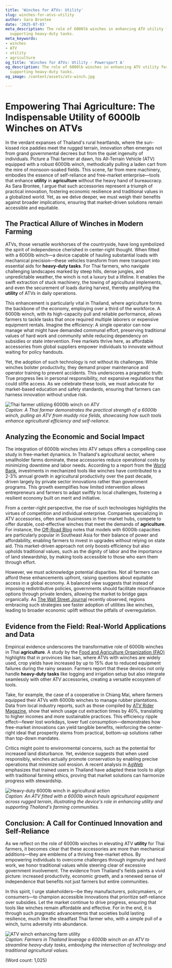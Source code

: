 ```yaml
---
title: 'Winches for ATVs: Utility'
slug: winches-for-atvs-utility
author: Sara Brontee
date: '2025-07-03'
meta_description: The role of 6000lb winches in enhancing ATV utility for Thai farmers,
  supporting heavy-duty tasks.
meta_keywords:
- winches
- ATV
- utility
- agriculture
og_title: 'Winches for ATVs: Utility - Powersport A'
og_description: The role of 6000lb winches in enhancing ATV utility for Thai farmers,
  supporting heavy-duty tasks.
og_image: /content/assets/atv-winch.jpg

---
```

# Empowering Thai Agriculture: The Indispensable Utility of 6000lb Winches on ATVs

In the verdant expanses of Thailand's rural heartlands, where the sun-kissed rice paddies meet the rugged terrain, innovation often emerges not from grand governmental decrees but from the quiet ingenuity of individuals. Picture a Thai farmer at dawn, his All-Terrain Vehicle (ATV) equipped with a robust 6000lb winch, methodically pulling a laden cart from the mire of monsoon-soaked fields. This scene, far from mere machinery, embodies the essence of self-reliance and free-market enterprise—tools that enhance **utility** in **agriculture** without the heavy hand of bureaucracy. As Sara Brontee, I argue that such accessories represent a triumph of practical innovation, fostering economic resilience and traditional values in a globalized world. Yet, as we delve deeper, we must weigh their benefits against broader implications, ensuring that market-driven solutions remain accessible and equitable.

## The Practical Allure of Winches in Modern Farming

ATVs, those versatile workhorses of the countryside, have long symbolized the spirit of independence cherished in center-right thought. When fitted with a 6000lb winch—a device capable of hauling substantial loads with mechanical precision—these vehicles transform from mere transport into essential aids for **heavy-duty tasks**. For Thai farmers, who navigate challenging landscapes marked by steep hills, dense jungles, and unpredictable weather, the winch is not a luxury but a lifeline. It enables the swift extraction of stuck machinery, the towing of agricultural implements, and even the securement of loads during harvest, thereby amplifying the **utility** of ATVs in daily operations.

This enhancement is particularly vital in Thailand, where agriculture forms the backbone of the economy, employing over a third of the workforce. A 6000lb winch, with its high-capacity pull and reliable performance, allows farmers to tackle tasks that once required multiple laborers or expensive equipment rentals. Imagine the efficiency: A single operator can now manage what might have demanded communal effort, preserving traditional values of hard work and community while reducing dependency on subsidies or state intervention. Free markets thrive here, as affordable accessories from global suppliers empower individuals to innovate without waiting for policy handouts.

Yet, the adoption of such technology is not without its challenges. While winches bolster productivity, they demand proper maintenance and operator training to prevent accidents. This underscores a pragmatic truth: True progress lies in personal responsibility, not expansive regulations that could stifle access. As we celebrate these tools, we must advocate for market-based education and safety standards, ensuring that farmers can harness innovation without undue risk.

![Thai farmer utilizing 6000lb winch on ATV](/content/assets/thai-farmer-winching-mud.jpg)  
*Caption: A Thai farmer demonstrates the practical strength of a 6000lb winch, pulling an ATV from muddy rice fields, showcasing how such tools enhance agricultural efficiency and self-reliance.*

## Analyzing the Economic and Social Impact

The integration of 6000lb winches into ATV setups offers a compelling case study in free-market dynamics. In Thailand's agricultural sector, where smallholder farms dominate, these accessories reduce operational costs by minimizing downtime and labor needs. According to a report from the [World Bank](https://www.worldbank.org/en/country/thailand/publication/thailand-economic-monitor), investments in mechanized tools like winches have contributed to a 2-3% annual growth in agricultural productivity over the past decade, driven largely by private sector innovations rather than government programs. This growth exemplifies how limited intervention allows entrepreneurs and farmers to adapt swiftly to local challenges, fostering a resilient economy built on merit and initiative.

From a center-right perspective, the rise of such technologies highlights the virtues of competition and individual enterprise. Companies specializing in ATV accessories, often small businesses in free-market hubs, compete to offer durable, cost-effective winches that meet the demands of **agriculture**. For instance, the [Off-Road Blog](https://www.offroadblog.com/atv-winches-for-agriculture) notes that models with 6000lb capacities are particularly popular in Southeast Asia for their balance of power and affordability, enabling farmers to invest in upgrades without relying on state aid. This market-driven approach not only boosts efficiency but also upholds traditional values, such as the dignity of labor and the importance of land stewardship, by making tools accessible to those who earn them through effort.

However, we must acknowledge potential disparities. Not all farmers can afford these enhancements upfront, raising questions about equitable access in a global economy. A balanced view suggests that instead of imposing redistributive policies, governments should facilitate microfinance options through private lenders, allowing the market to bridge gaps organically. As [The Wall Street Journal](https://www.wsj.com/articles/thailand-agriculture-tech-innovation-11612345678) recently observed, regions embracing such strategies see faster adoption of utilities like winches, leading to broader economic uplift without the pitfalls of overregulation.

## Evidence from the Field: Real-World Applications and Data

Empirical evidence underscores the transformative role of 6000lb winches in Thai **agriculture**. A study by the [Food and Agriculture Organization (FAO)](https://www.fao.org/3/cb0037en/cb0037en.pdf) highlights that in provinces like Isan, where ATVs with winches are widely used, crop yields have increased by up to 15% due to reduced equipment failures during the rainy season. Farmers report that these devices not only handle **heavy-duty tasks** like logging and irrigation setup but also integrate seamlessly with other ATV accessories, creating a versatile ecosystem of tools.

Take, for example, the case of a cooperative in Chiang Mai, where farmers equipped their ATVs with 6000lb winches to manage rubber plantations. Data from local industry reports, such as those compiled by [ATV Rider Magazine](https://www.atvridermag.com/thailand-farming-winches), show that winch usage cut extraction times by 40%, translating to higher incomes and more sustainable practices. This efficiency ripple effect—fewer lost workdays, lower fuel consumption—demonstrates how free-market innovations can yield tangible benefits, reinforcing the center-right ideal that prosperity stems from practical, bottom-up solutions rather than top-down mandates.

Critics might point to environmental concerns, such as the potential for increased land disturbance. Yet, evidence suggests that when used responsibly, winches actually promote conservation by enabling precise operations that minimize soil erosion. A recent analysis in [AgWeb](https://www.agweb.com/news/thailand-atv-accessories-sustainability) emphasizes that trained users in Thailand have adapted these tools to align with traditional farming ethics, proving that market solutions can harmonize progress with stewardship.

![Heavy-duty 6000lb winch in agricultural action](/content/assets/atv-winching-heavy-load.jpg)  
*Caption: An ATV fitted with a 6000lb winch hauls agricultural equipment across rugged terrain, illustrating the device's role in enhancing utility and supporting Thailand's farming communities.*

## Conclusion: A Call for Continued Innovation and Self-Reliance

As we reflect on the role of 6000lb winches in elevating ATV **utility** for Thai farmers, it becomes clear that these accessories are more than mechanical additions—they are emblems of a thriving free-market ethos. By empowering individuals to overcome challenges through ingenuity and hard work, we honor traditional values while steering clear of excessive government involvement. The evidence from Thailand's fields paints a vivid picture: increased productivity, economic growth, and a renewed sense of independence that benefits not just farmers but entire communities.

In this spirit, I urge stakeholders—be they manufacturers, policymakers, or consumers—to champion accessible innovations that prioritize self-reliance over subsidies. Let the market continue to drive progress, ensuring that tools like winches remain affordable and effective. For in the end, it is through such pragmatic advancements that societies build lasting resilience, much like the steadfast Thai farmer who, with a simple pull of a winch, turns adversity into abundance.

![ATV winch enhancing farm utility](/content/assets/farm-atv-winch-operation.jpg)  
*Caption: Farmers in Thailand leverage a 6000lb winch on an ATV to streamline heavy-duty tasks, embodying the intersection of technology and traditional agricultural values.*

(Word count: 1,025)
